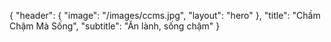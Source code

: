 {
    "header": {
       "image": "/images/ccms.jpg",
       "layout": "hero"
    },
    "title": "Chầm Chậm Mà Sống",
    "subtitle": "Ăn lành, sống chậm"
}
